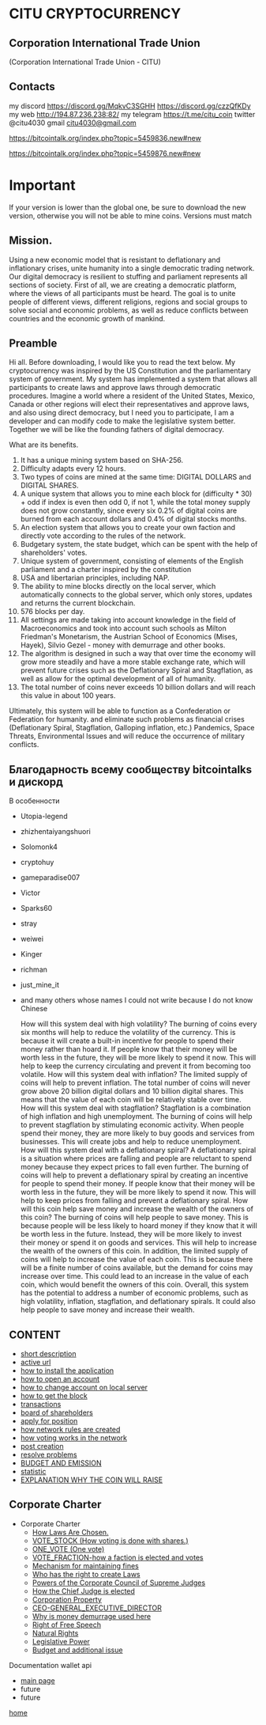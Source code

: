 # CITU CRYPTOCURRENCY

## Corporation International Trade Union

(Corporation International Trade Union - CITU)

## Contacts

my discord https://discord.gg/MqkvC3SGHH  https://discord.gg/czzQfKDy
my web http://194.87.236.238:82/
my telegram https://t.me/citu_coin
twitter @citu4030
gmail
citu4030@gmail.com

https://bitcointalk.org/index.php?topic=5459836.new#new

https://bitcointalk.org/index.php?topic=5459876.new#new

# Important

If your version is lower than the global one, be sure to download the new version,
otherwise you will not be able to mine coins. Versions must match

## Mission.

Using a new economic model that is resistant to deflationary and inflationary crises,
unite humanity into a single democratic trading network. Our digital democracy is resilient to stuffing
and parliament represents all sections of society. First of all, we are creating a democratic platform,
where the views of all participants must be heard. The goal is to unite people of different views, different religions,
regions and social groups to solve social and economic problems, as well as reduce conflicts between
countries and the economic growth of mankind.

## Preamble

Hi all.
Before downloading, I would like you to read the text below.
My cryptocurrency was inspired by the US Constitution and the parliamentary system of government.
My system has implemented a system that allows all participants to create laws and approve laws through democratic
procedures.
Imagine a world where a resident of the United States, Mexico, Canada or other regions will elect their representatives
and approve laws,
and also using direct democracy, but I need you to participate, I am a developer and can modify
code to make the legislative system better. Together we will be like the founding fathers of digital democracy.

What are its benefits.

1. It has a unique mining system based on SHA-256.
2. Difficulty adapts every 12 hours.
3. Two types of coins are mined at the same time: DIGITAL DOLLARS and DIGITAL SHARES.
4. A unique system that allows you to mine each block for (difficulty * 30) + odd if index is even then odd 0, if not 1,
   while the total money supply does not grow constantly, since every six 0.2% of digital coins are burned from each
   account dollars and 0.4% of digital stocks months.
5. An election system that allows you to create your own faction and directly vote according to the rules of the
   network.
6. Budgetary system, the state budget, which can be spent with the help of shareholders' votes.
7. Unique system of government, consisting of elements of the English parliament and a charter inspired by the
   constitution
8. USA and libertarian principles, including NAP.
9. The ability to mine blocks directly on the local server, which automatically connects to the global server, which
   only stores, updates and returns the current blockchain.
10. 576 blocks per day.
11. All settings are made taking into account knowledge in the field of Macroeconomics and took into account such
    schools as Milton Friedman's Monetarism, the Austrian School of Economics (Mises, Hayek), Silvio Gezel - money with
    demurrage and other books.
12. The algorithm is designed in such a way that over time the economy will grow more steadily and have a more stable
    exchange rate, which will prevent future crises such as the Deflationary Spiral and Stagflation, as well as allow
    for the optimal development of all of humanity.
13. The total number of coins never exceeds 10 billion dollars and will reach this value in about 100 years.

Ultimately, this system will be able to function as a Confederation or Federation for humanity.
and eliminate such problems as financial crises (Deflationary Spiral, Stagflation, Galloping inflation, etc.)
Pandemics, Space Threats, Environmental Issues and will reduce the occurrence of military conflicts.

## Благодарность всему сообществу bitcointalks и дискорд

В особенности

- Utopia-legend
- zhizhentaiyangshuori
- Solomonk4
- cryptohuy
- gameparadise007
- Victor
- Sparks60
- stray
- weiwei
- Kinger
- richman
- just_mine_it
- and many others whose names I could not write because I do not know Chinese

	How will this system deal with high volatility? The burning of coins every six months will help to reduce the volatility of the currency. This
    is because it will create a built-in incentive for people to spend their money rather than hoard it. If people know that their money will be
    worth less in the future, they will be more likely to spend it now. This will help to keep the currency circulating and prevent it from
    becoming too volatile. How will this system deal with inflation? The limited supply of coins will help to prevent inflation. The total number
    of coins will never grow above 20 billion digital dollars and 10 billion digital shares. This means that the value of each coin will be
    relatively stable over time. How will this system deal with stagflation? Stagflation is a combination of high inflation and high unemployment.
    The burning of coins will help to prevent stagflation by stimulating economic activity. When people spend their money, they are more likely to
    buy goods and services from businesses. This will create jobs and help to reduce unemployment. How will this system deal with a deflationary
    spiral? A deflationary spiral is a situation where prices are falling and people are reluctant to spend money because they expect prices to
    fall even further. The burning of coins will help to prevent a deflationary spiral by creating an incentive for people to spend their money.
    If people know that their money will be worth less in the future, they will be more likely to spend it now. This will help to keep prices from
    falling and prevent a deflationary spiral. How will this coin help save money and increase the wealth of the owners of this coin? The burning
    of coins will help people to save money. This is because people will be less likely to hoard money if they know that it will be worth less in
    the future. Instead, they will be more likely to invest their money or spend it on goods and services. This will help to increase the wealth
    of the owners of this coin. In addition, the limited supply of coins will help to increase the value of each coin. This is because there will
    be a finite number of coins available, but the demand for coins may increase over time. This could lead to an increase in the value of each
    coin, which would benefit the owners of this coin. Overall, this system has the potential to address a number of economic problems, such as
    high volatility, inflation, stagflation, and deflationary spirals. It could also help people to save money and increase their wealth.

## CONTENT

- [short description](../documentationEng/preambleEng.md)
- [active url](../documentationEng/active-urlEng.md)
- [how to install the application](../documentationEng/installEng.md)
- [how to open an account](../documentationEng/create-accountEng.md)
- [how to change account on local server](../documentationEng/change-accountEng.md)
- [how to get the block](../documentationEng/%20mineEng.md)
- [transactions](../documentationEng/transactionsEng.md)
- [board of shareholders](../documentationEng/board-of-shareholdersEng.md)
- [apply for position](../documentationEng/managmentEng.md)
- [how network rules are created](../documentationEng/create-lawEng.md)
- [how voting works in the network](../documentationEng/voting-in-networkEng.md)
- [post creation](../documentationEng/create-positionEng.md)
- [resolve problems](../documentationEng/solving-common-problems.md)
- [BUDGET AND EMISSION](../documentationEng/how_to_create_a_budget_and_emission.md)
- [statistic](../documentationEng/statistics.md)
- [EXPLANATION WHY THE COIN WILL RAISE](../documentationEng/EXPLAIN.md)

[//]: # (- [create fraction]&#40;../documentationEng/create-fractionEng.md&#41;)

## Corporate Charter

- Corporate Charter
    - [How Laws Are Chosen.](../charterEng/HOW_LAWS_ARE_CHOSEN.md)
    - [VOTE_STOCK (How voting is done with shares.)](../charterEng/VOTE_STOCK.md)
    - [ONE_VOTE (One vote)](../charterEng/ONE_VOTE.md)
    - [VOTE_FRACTION-how a faction is elected and votes](../charterEng/VOTE_FRACTION.md)
    - [Mechanism for maintaining fines](../charterEng/MECHANISM_FOR_REDUCING_THE_NUMBER_OF_SHARES.md)
    - [Who has the right to create Laws](../charterEng/WHO_HAS_THE_RIGHT_TO_CREATE_LAWS.md)
    - [Powers of the Corporate Council of Supreme Judges](../charterEng/POWERS_OF_THE_CORPORATE_COUNCIL_OF_JUDGES.md)
    - [How the Chief Judge is elected](../charterEng/HOW_THE_CHIEF_JUDGE_IS_CHOSEN.md)
    - [Corporation Property](../charterEng/PROPERTY_OF_THE_CORPORATION.md)
    - [CEO-GENERAL_EXECUTIVE_DIRECTOR](../charterEng/GENERAL_EXECUTIVE_DIRECTOR.md)
    - [Why is money demurrage used here](../charterEng/EXPLANATION_WHY_MONEY_DEMURAGE_IS_USED_HERE.md)
    - [Right of Free Speech](../charterEng/FREEDOM_OF_SPEECH.md)
    - [Natural Rights](../charterEng/RIGHTS.md)
    - [Legislative Power](../charterEng/POWER.md)
    - [Budget and additional issue](../charterEng/BUDGET%20AND%20EMISSION.md)

Documentation wallet api

- [main page](../documentationEng/documentation-api-wallet.md)
- future
- future

[home](../readme.md)